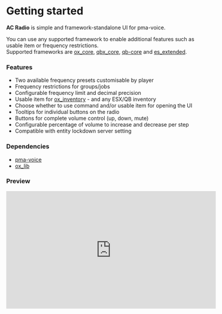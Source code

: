 # Getting started

**AC Radio** is simple and framework-standalone UI for pma-voice.

You can use any supported framework to enable additional features such as usable item or frequency restrictions.   
Supported frameworks are [ox_core](https://github.com/overextended/ox_core), [qbx_core](https://github.com/Qbox-project/qbx_core), [qb-core](https://github.com/qbcore-framework/qb-core) and [es_extended](https://github.com/esx-framework/esx_core).

### Features
- Two available frequency presets customisable by player
- Frequency restrictions for groups/jobs
- Configurable frequency limit and decimal precision
- Usable item for [ox_inventory](https://github.com/overextended/ox_inventory) - and any ESX/QB inventory
- Choose whether to use command and/or usable item for opening the UI
- Tooltips for individual buttons on the radio
- Buttons for complete volume control (up, down, mute)
- Configurable percentage of volume to increase and decrease per step
- Compatible with entity lockdown server setting

### Dependencies
- [pma-voice](https://github.com/AvarianKnight/pma-voice)
- [ox_lib](https://github.com/overextended/ox_lib)

### Preview
<iframe width="560" height="315" src="https://www.youtube.com/embed/9zxbDJMhVSw" title="YouTube video player" frameborder="0" allow="accelerometer; autoplay; clipboard-write; encrypted-media; gyroscope; picture-in-picture" allowfullscreen></iframe>
